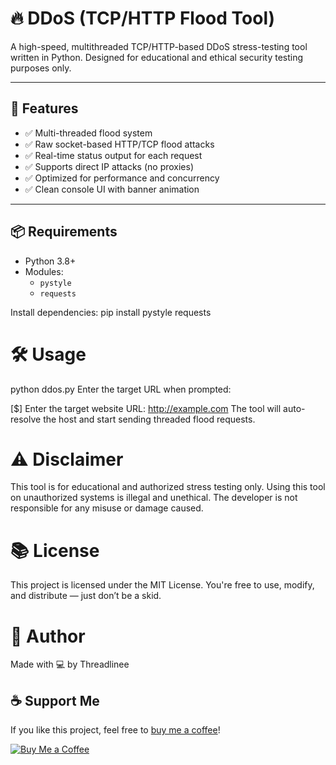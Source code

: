 # 🔥 DDoS (TCP/HTTP Flood Tool)

A high-speed, multithreaded TCP/HTTP-based DDoS stress-testing tool written in Python. Designed for educational and ethical security testing purposes only.

---

## 🚀 Features

- ✅ Multi-threaded flood system
- ✅ Raw socket-based HTTP/TCP flood attacks
- ✅ Real-time status output for each request
- ✅ Supports direct IP attacks (no proxies)
- ✅ Optimized for performance and concurrency
- ✅ Clean console UI with banner animation

---

## 📦 Requirements

- Python 3.8+
- Modules:
  - `pystyle`
  - `requests`

Install dependencies:
pip install pystyle requests
# 🛠️ Usage

python ddos.py
Enter the target URL when prompted:

[$] Enter the target website URL: http://example.com
The tool will auto-resolve the host and start sending threaded flood requests.

# ⚠️ Disclaimer
This tool is for educational and authorized stress testing only.
Using this tool on unauthorized systems is illegal and unethical.
The developer is not responsible for any misuse or damage caused.

# 📚 License
This project is licensed under the MIT License.
You're free to use, modify, and distribute — just don’t be a skid.

# 👤 Author
Made with 💻 by Threadlinee

## ☕ Support Me
If you like this project, feel free to [buy me a coffee](https://ko-fi.com/G2G114SBVV)!

[![Buy Me a Coffee](https://ko-fi.com/img/githubbutton_sm.svg)](https://ko-fi.com/G2G114SBVV)
